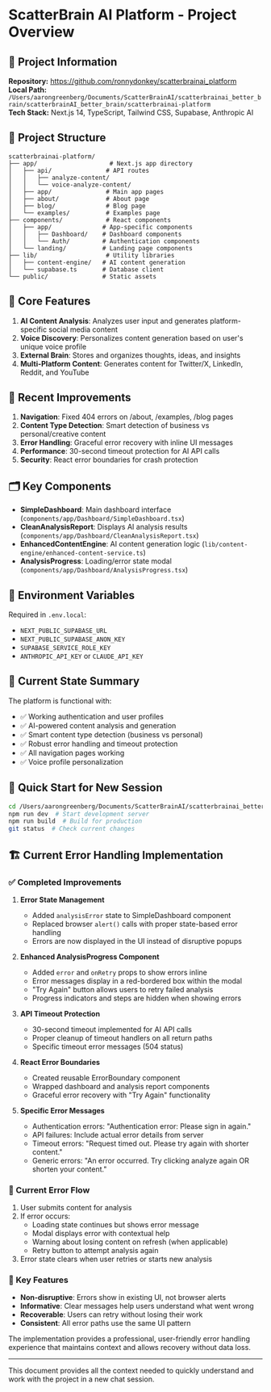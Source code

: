 # ScatterBrain AI Platform - Project Overview

## 🚀 Project Information

**Repository:** https://github.com/ronnydonkey/scatterbrainai_platform  
**Local Path:** `/Users/aarongreenberg/Documents/ScatterBrainAI/scatterbrainai_better_brain/scatterbrainAI_better_brain/scatterbrainai-platform`  
**Tech Stack:** Next.js 14, TypeScript, Tailwind CSS, Supabase, Anthropic AI

## 📁 Project Structure

```
scatterbrainai-platform/
├── app/                    # Next.js app directory
│   ├── api/               # API routes
│   │   ├── analyze-content/
│   │   └── voice-analyze-content/
│   ├── app/               # Main app pages
│   ├── about/             # About page
│   ├── blog/              # Blog page
│   └── examples/          # Examples page
├── components/            # React components
│   ├── app/              # App-specific components
│   │   ├── Dashboard/    # Dashboard components
│   │   └── Auth/         # Authentication components
│   └── landing/          # Landing page components
├── lib/                   # Utility libraries
│   ├── content-engine/   # AI content generation
│   └── supabase.ts       # Database client
└── public/               # Static assets
```

## 🎯 Core Features

1. **AI Content Analysis**: Analyzes user input and generates platform-specific social media content
2. **Voice Discovery**: Personalizes content generation based on user's unique voice profile
3. **External Brain**: Stores and organizes thoughts, ideas, and insights
4. **Multi-Platform Content**: Generates content for Twitter/X, LinkedIn, Reddit, and YouTube

## 🔧 Recent Improvements

1. **Navigation**: Fixed 404 errors on /about, /examples, /blog pages
2. **Content Type Detection**: Smart detection of business vs personal/creative content
3. **Error Handling**: Graceful error recovery with inline UI messages
4. **Performance**: 30-second timeout protection for AI API calls
5. **Security**: React error boundaries for crash protection

## 🗂️ Key Components

- **SimpleDashboard**: Main dashboard interface (`components/app/Dashboard/SimpleDashboard.tsx`)
- **CleanAnalysisReport**: Displays AI analysis results (`components/app/Dashboard/CleanAnalysisReport.tsx`)
- **EnhancedContentEngine**: AI content generation logic (`lib/content-engine/enhanced-content-service.ts`)
- **AnalysisProgress**: Loading/error state modal (`components/app/Dashboard/AnalysisProgress.tsx`)

## 🔑 Environment Variables

Required in `.env.local`:
- `NEXT_PUBLIC_SUPABASE_URL`
- `NEXT_PUBLIC_SUPABASE_ANON_KEY`
- `SUPABASE_SERVICE_ROLE_KEY`
- `ANTHROPIC_API_KEY` or `CLAUDE_API_KEY`

## 📝 Current State Summary

The platform is functional with:
- ✅ Working authentication and user profiles
- ✅ AI-powered content analysis and generation
- ✅ Smart content type detection (business vs personal)
- ✅ Robust error handling and timeout protection
- ✅ All navigation pages working
- ✅ Voice profile personalization

## 🚦 Quick Start for New Session

```bash
cd /Users/aarongreenberg/Documents/ScatterBrainAI/scatterbrainai_better_brain/scatterbrainAI_better_brain/scatterbrainai-platform
npm run dev  # Start development server
npm run build  # Build for production
git status  # Check current changes
```

## 🏗️ Current Error Handling Implementation

### ✅ Completed Improvements

1. **Error State Management**
   - Added `analysisError` state to SimpleDashboard component
   - Replaced browser `alert()` calls with proper state-based error handling
   - Errors are now displayed in the UI instead of disruptive popups

2. **Enhanced AnalysisProgress Component**
   - Added `error` and `onRetry` props to show errors inline
   - Error messages display in a red-bordered box within the modal
   - "Try Again" button allows users to retry failed analysis
   - Progress indicators and steps are hidden when showing errors

3. **API Timeout Protection**
   - 30-second timeout implemented for AI API calls
   - Proper cleanup of timeout handlers on all return paths
   - Specific timeout error messages (504 status)

4. **React Error Boundaries**
   - Created reusable ErrorBoundary component
   - Wrapped dashboard and analysis report components
   - Graceful error recovery with "Try Again" functionality

5. **Specific Error Messages**
   - Authentication errors: "Authentication error: Please sign in again."
   - API failures: Include actual error details from server
   - Timeout errors: "Request timed out. Please try again with shorter content."
   - Generic errors: "An error occurred. Try clicking analyze again OR shorten your content."

### 📍 Current Error Flow

1. User submits content for analysis
2. If error occurs:
   - Loading state continues but shows error message
   - Modal displays error with contextual help
   - Warning about losing content on refresh (when applicable)
   - Retry button to attempt analysis again
3. Error state clears when user retries or starts new analysis

### 🎯 Key Features

- **Non-disruptive**: Errors show in existing UI, not browser alerts
- **Informative**: Clear messages help users understand what went wrong
- **Recoverable**: Users can retry without losing their work
- **Consistent**: All error paths use the same UI pattern

The implementation provides a professional, user-friendly error handling experience that maintains context and allows recovery without data loss.

---

This document provides all the context needed to quickly understand and work with the project in a new chat session.